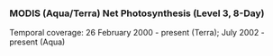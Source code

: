 ### MODIS (Aqua/Terra) Net Photosynthesis (Level 3, 8-Day)
Temporal coverage: 26 February 2000 - present (Terra); July 2002 - present (Aqua)

